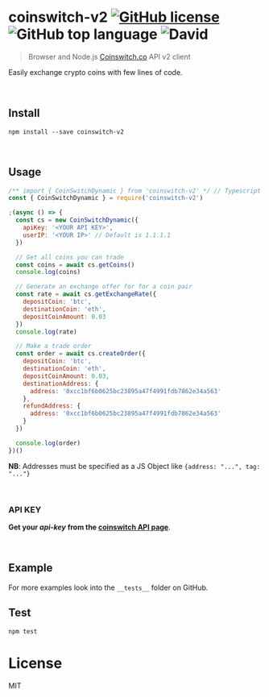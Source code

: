 # coinswitch-v2 [![GitHub license](https://img.shields.io/github/license/gammaSpeck/coinswitch-v2)](https://github.com/gammaSpeck/coinswitch-v2/blob/master/LICENSE) ![GitHub top language](https://img.shields.io/github/languages/top/gammaSpeck/coinswitch-v2) ![David](https://img.shields.io/david/gammaSpeck/coinswitch-v2)

> Browser and Node.js [Coinswitch.co](https://developer.coinswitch.co/reference) API v2 client

Easily exchange crypto coins with few lines of code.

<br>

## Install

    npm install --save coinswitch-v2

<br>

## Usage

```javascript
/** import { CoinSwitchDynamic } from 'coinswitch-v2' */ // Typescript import
const { CoinSwitchDynamic } = require('coinswitch-v2')

;(async () => {
  const cs = new CoinSwitchDynamic({
    apiKey: '<YOUR API KEY>',
    userIP: '<YOUR IP>' // Default is 1.1.1.1
  })

  // Get all coins you can trade
  const coins = await cs.getCoins()
  console.log(coins)

  // Generate an exchange offer for for a coin pair
  const rate = await cs.getExchangeRate({
    depositCoin: 'btc',
    destinationCoin: 'eth',
    depositCoinAmount: 0.03
  })
  console.log(rate)

  // Make a trade order
  const order = await cs.createOrder({
    depositCoin: 'btc',
    destinationCoin: 'eth',
    depositCoinAmount: 0.03,
    destinationAddress: {
      address: '0xcc1bf6b0625bc23895a47f4991fdb7862e34a563'
    },
    refundAddress: {
      address: '0xcc1bf6b0625bc23895a47f4991fdb7862e34a563'
    }
  })

  console.log(order)
})()
```

**NB**: Addresses must be specified as a JS Object like `{address: "...", tag: "..."}`

<br>

### API KEY

**Get your _api-key_ from the [coinswitch API page](https://developer.coinswitch.co/reference#api-keys-1)**.

<br>

## Example

For more examples look into the `__tests__` folder on GitHub.

## Test

    npm test

# License

MIT
